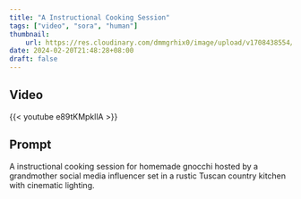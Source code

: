```yaml
---
title: "A Instructional Cooking Session"
tags: ["video", "sora", "human"]
thumbnail:
    url: https://res.cloudinary.com/dmmgrhix0/image/upload/v1708438554/sora-video/ck5stxkhoe8cufigsy0g.jpg
date: 2024-02-20T21:48:28+08:00
draft: false
---
```


## Video

{{< youtube e89tKMpkllA >}}


## Prompt

A instructional cooking session for homemade gnocchi hosted by a grandmother social media influencer set in a rustic Tuscan country kitchen with cinematic lighting.
